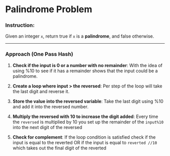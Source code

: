 # Palindrome Problem

### Instruction:
Given an integer `x`, return true if `x` is a **palindrome**, and false otherwise.

---

### Approach (One Pass Hash)

1. **Check if the input is 0 or a number with no remainder**: With the idea of using %10 to see if it has a remainder shows that the input could be a palindrome.
   
2. **Create a loop where input > the reversed**: Per step of the loop will take the last digit and reverse it.

3. **Store the value into the reversed variable**: Take the last digit using %10 and add it into the reversed number.

4. **Multiply the reversed with 10 to increase the digit added**: Every time the `reversed` is multiplied by 10 you set up the remainder of the `input%10` into the next digit of the reversed

5. **Check for complement**: If the loop condition is satisfied check if the input is equal to the reverted OR if the input is equal to `reverted //10` which takes out the final digit of the reverted


